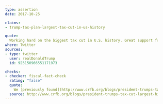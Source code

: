 ```yaml
---
type: assertion
date: 2017-10-25

claims:
- trump-tax-plan-largest-tax-cut-in-us-history

quote:
  Working hard on the biggest tax cut in U.S. history. Great support from so many sides. Big winners will be the middle class, business & JOBS
where: Twitter
sources:
- type: twitter
  user: realDonaldTrump
  id: 923150966551171073

checks:
- checker: fiscal-fact-check
  rating: "false"
  quote:
    We [previously found](http://www.crfb.org/blogs/president-trumps-tax-cut-largest-history) his $5.5 trillion framework in April would have been among the largest but not the largest. Now that the plan costs less than half as much, it would definitely not be the largest in history.
  source: http://www.crfb.org/blogs/president-trumps-tax-cut-largest-history-yet
---
```

